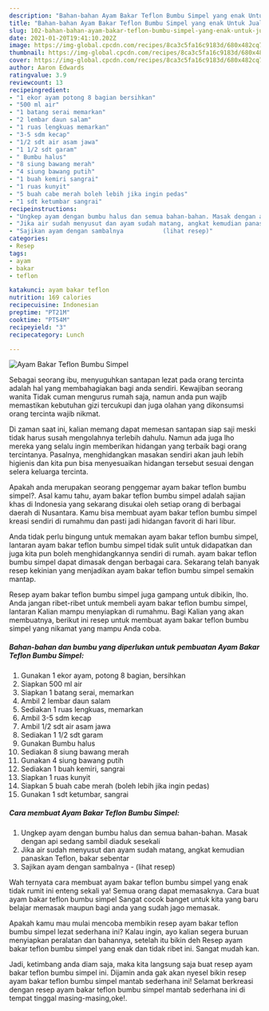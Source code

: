 ```yaml
---
description: "Bahan-bahan Ayam Bakar Teflon Bumbu Simpel yang enak Untuk Jualan"
title: "Bahan-bahan Ayam Bakar Teflon Bumbu Simpel yang enak Untuk Jualan"
slug: 102-bahan-bahan-ayam-bakar-teflon-bumbu-simpel-yang-enak-untuk-jualan
date: 2021-01-20T19:41:10.202Z
image: https://img-global.cpcdn.com/recipes/8ca3c5fa16c9183d/680x482cq70/ayam-bakar-teflon-bumbu-simpel-foto-resep-utama.jpg
thumbnail: https://img-global.cpcdn.com/recipes/8ca3c5fa16c9183d/680x482cq70/ayam-bakar-teflon-bumbu-simpel-foto-resep-utama.jpg
cover: https://img-global.cpcdn.com/recipes/8ca3c5fa16c9183d/680x482cq70/ayam-bakar-teflon-bumbu-simpel-foto-resep-utama.jpg
author: Aaron Edwards
ratingvalue: 3.9
reviewcount: 13
recipeingredient:
- "1 ekor ayam potong 8 bagian bersihkan"
- "500 ml air"
- "1 batang serai memarkan"
- "2 lembar daun salam"
- "1 ruas lengkuas memarkan"
- "3-5 sdm kecap"
- "1/2 sdt air asam jawa"
- "1 1/2 sdt garam"
- " Bumbu halus"
- "8 siung bawang merah"
- "4 siung bawang putih"
- "1 buah kemiri sangrai"
- "1 ruas kunyit"
- "5 buah cabe merah boleh lebih jika ingin pedas"
- "1 sdt ketumbar sangrai"
recipeinstructions:
- "Ungkep ayam dengan bumbu halus dan semua bahan-bahan. Masak dengan api sedang sambil diaduk sesekali"
- "Jika air sudah menyusut dan ayam sudah matang, angkat kemudian panaskan Teflon, bakar sebentar"
- "Sajikan ayam dengan sambalnya           (lihat resep)"
categories:
- Resep
tags:
- ayam
- bakar
- teflon

katakunci: ayam bakar teflon 
nutrition: 169 calories
recipecuisine: Indonesian
preptime: "PT21M"
cooktime: "PT54M"
recipeyield: "3"
recipecategory: Lunch

---
```



![Ayam Bakar Teflon Bumbu Simpel](https://img-global.cpcdn.com/recipes/8ca3c5fa16c9183d/680x482cq70/ayam-bakar-teflon-bumbu-simpel-foto-resep-utama.jpg)

Sebagai seorang ibu, menyuguhkan santapan lezat pada orang tercinta adalah hal yang membahagiakan bagi anda sendiri. Kewajiban seorang  wanita Tidak cuman mengurus rumah saja, namun anda pun wajib memastikan kebutuhan gizi tercukupi dan juga olahan yang dikonsumsi orang tercinta wajib nikmat.

Di zaman  saat ini, kalian memang dapat memesan santapan siap saji meski tidak harus susah mengolahnya terlebih dahulu. Namun ada juga lho mereka yang selalu ingin memberikan hidangan yang terbaik bagi orang tercintanya. Pasalnya, menghidangkan masakan sendiri akan jauh lebih higienis dan kita pun bisa menyesuaikan hidangan tersebut sesuai dengan selera keluarga tercinta. 



Apakah anda merupakan seorang penggemar ayam bakar teflon bumbu simpel?. Asal kamu tahu, ayam bakar teflon bumbu simpel adalah sajian khas di Indonesia yang sekarang disukai oleh setiap orang di berbagai daerah di Nusantara. Kamu bisa membuat ayam bakar teflon bumbu simpel kreasi sendiri di rumahmu dan pasti jadi hidangan favorit di hari libur.

Anda tidak perlu bingung untuk memakan ayam bakar teflon bumbu simpel, lantaran ayam bakar teflon bumbu simpel tidak sulit untuk didapatkan dan juga kita pun boleh menghidangkannya sendiri di rumah. ayam bakar teflon bumbu simpel dapat dimasak dengan berbagai cara. Sekarang telah banyak resep kekinian yang menjadikan ayam bakar teflon bumbu simpel semakin mantap.

Resep ayam bakar teflon bumbu simpel juga gampang untuk dibikin, lho. Anda jangan ribet-ribet untuk membeli ayam bakar teflon bumbu simpel, lantaran Kalian mampu menyiapkan di rumahmu. Bagi Kalian yang akan membuatnya, berikut ini resep untuk membuat ayam bakar teflon bumbu simpel yang nikamat yang mampu Anda coba.

<!--inarticleads1-->

##### Bahan-bahan dan bumbu yang diperlukan untuk pembuatan Ayam Bakar Teflon Bumbu Simpel:

1. Gunakan 1 ekor ayam, potong 8 bagian, bersihkan
1. Siapkan 500 ml air
1. Siapkan 1 batang serai, memarkan
1. Ambil 2 lembar daun salam
1. Sediakan 1 ruas lengkuas, memarkan
1. Ambil 3-5 sdm kecap
1. Ambil 1/2 sdt air asam jawa
1. Sediakan 1 1/2 sdt garam
1. Gunakan  Bumbu halus
1. Sediakan 8 siung bawang merah
1. Gunakan 4 siung bawang putih
1. Sediakan 1 buah kemiri, sangrai
1. Siapkan 1 ruas kunyit
1. Siapkan 5 buah cabe merah (boleh lebih jika ingin pedas)
1. Gunakan 1 sdt ketumbar, sangrai




<!--inarticleads2-->

##### Cara membuat Ayam Bakar Teflon Bumbu Simpel:

1. Ungkep ayam dengan bumbu halus dan semua bahan-bahan. Masak dengan api sedang sambil diaduk sesekali
1. Jika air sudah menyusut dan ayam sudah matang, angkat kemudian panaskan Teflon, bakar sebentar
1. Sajikan ayam dengan sambalnya -           (lihat resep)




Wah ternyata cara membuat ayam bakar teflon bumbu simpel yang enak tidak rumit ini enteng sekali ya! Semua orang dapat memasaknya. Cara buat ayam bakar teflon bumbu simpel Sangat cocok banget untuk kita yang baru belajar memasak maupun bagi anda yang sudah jago memasak.

Apakah kamu mau mulai mencoba membikin resep ayam bakar teflon bumbu simpel lezat sederhana ini? Kalau ingin, ayo kalian segera buruan menyiapkan peralatan dan bahannya, setelah itu bikin deh Resep ayam bakar teflon bumbu simpel yang enak dan tidak ribet ini. Sangat mudah kan. 

Jadi, ketimbang anda diam saja, maka kita langsung saja buat resep ayam bakar teflon bumbu simpel ini. Dijamin anda gak akan nyesel bikin resep ayam bakar teflon bumbu simpel mantab sederhana ini! Selamat berkreasi dengan resep ayam bakar teflon bumbu simpel mantab sederhana ini di tempat tinggal masing-masing,oke!.


